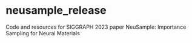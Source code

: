 # neusample_release
Code and resources for SIGGRAPH 2023  paper NeuSample: Importance Sampling for Neural Materials 
